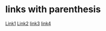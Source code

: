 # links with parenthesis

[Link1](https://www.convertunits.com/molarmass/(NH4)2SO4)
[Link2](https://www.convertunits.com/molarmass/Mg(NO3)2)
[link3](https://something.com)
[link4](some-thing.html)